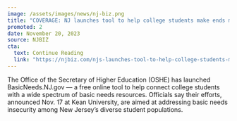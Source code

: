 ```yaml
---
image: /assets/images/news/nj-biz.png
title: "COVERAGE: NJ launches tool to help college students make ends meet "
promoted: 2
date: November 20, 2023
source: NJBIZ
cta:
  text: Continue Reading
  link: "https://njbiz.com/njs-launches-tool-to-help-college-students-make-ends-meet/"
---
```


The Office of the Secretary of Higher Education (OSHE) has launched BasicNeeds.NJ.gov — a free online tool to help connect college students with a wide spectrum of basic needs resources. Officials say their efforts, announced Nov. 17 at Kean University, are aimed at addressing basic needs insecurity among New Jersey’s diverse student populations.